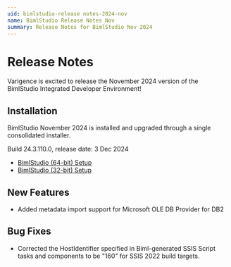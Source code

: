 ```yaml
---
uid: bimlstudio-release notes-2024-nov
name: BimlStudio Release Notes Nov
summary: Release Notes for BimlStudio Nov 2024
---
```


# Release Notes

Varigence is excited to release the November 2024 version of the BimlStudio Integrated Developer Environment!

## Installation

BimlStudio November 2024 is installed and upgraded through a single consolidated installer.

<!--
MANUALLY UPDATE BUILD NUMBER UPON RELEASE
-->

Build 24.3.110.0, release date: 3 Dec 2024

* [BimlStudio (64-bit) Setup](https://varigence.com/downloads/bimlstudiosetup_x64_24.3.110.0.exe)
* [BimlStudio (32-bit) Setup](https://varigence.com/downloads/bimlstudiosetup_x86_24.3.110.0.exe)


## New Features

- Added metadata import support for Microsoft OLE DB Provider for DB2


## Bug Fixes

- Corrected the HostIdentifier specified in Biml-generated SSIS Script tasks and components to be "160" for SSIS 2022 build targets.
